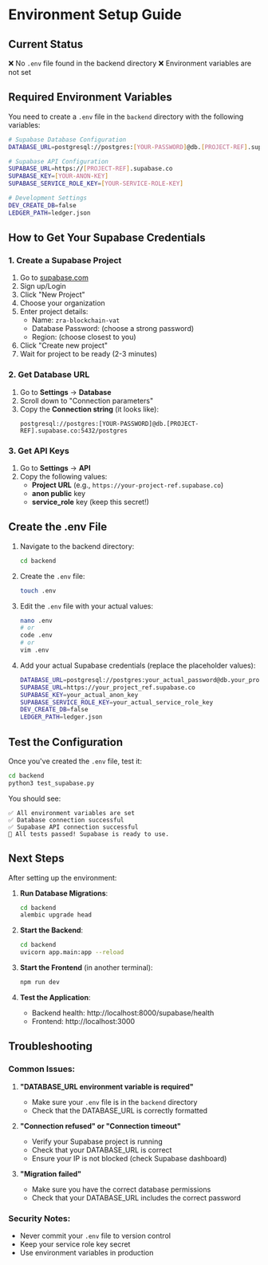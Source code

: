 # Environment Setup Guide

## Current Status
❌ No `.env` file found in the backend directory
❌ Environment variables are not set

## Required Environment Variables

You need to create a `.env` file in the `backend` directory with the following variables:

```bash
# Supabase Database Configuration
DATABASE_URL=postgresql://postgres:[YOUR-PASSWORD]@db.[PROJECT-REF].supabase.co:5432/postgres

# Supabase API Configuration  
SUPABASE_URL=https://[PROJECT-REF].supabase.co
SUPABASE_KEY=[YOUR-ANON-KEY]
SUPABASE_SERVICE_ROLE_KEY=[YOUR-SERVICE-ROLE-KEY]

# Development Settings
DEV_CREATE_DB=false
LEDGER_PATH=ledger.json
```

## How to Get Your Supabase Credentials

### 1. Create a Supabase Project
1. Go to [supabase.com](https://supabase.com)
2. Sign up/Login
3. Click "New Project"
4. Choose your organization
5. Enter project details:
   - Name: `zra-blockchain-vat`
   - Database Password: (choose a strong password)
   - Region: (choose closest to you)
6. Click "Create new project"
7. Wait for project to be ready (2-3 minutes)

### 2. Get Database URL
1. Go to **Settings** → **Database**
2. Scroll down to "Connection parameters"
3. Copy the **Connection string** (it looks like):
   ```
   postgresql://postgres:[YOUR-PASSWORD]@db.[PROJECT-REF].supabase.co:5432/postgres
   ```

### 3. Get API Keys
1. Go to **Settings** → **API**
2. Copy the following values:
   - **Project URL** (e.g., `https://your-project-ref.supabase.co`)
   - **anon public** key
   - **service_role** key (keep this secret!)

## Create the .env File

1. Navigate to the backend directory:
   ```bash
   cd backend
   ```

2. Create the `.env` file:
   ```bash
   touch .env
   ```

3. Edit the `.env` file with your actual values:
   ```bash
   nano .env
   # or
   code .env
   # or
   vim .env
   ```

4. Add your actual Supabase credentials (replace the placeholder values):
   ```bash
   DATABASE_URL=postgresql://postgres:your_actual_password@db.your_project_ref.supabase.co:5432/postgres
   SUPABASE_URL=https://your_project_ref.supabase.co
   SUPABASE_KEY=your_actual_anon_key
   SUPABASE_SERVICE_ROLE_KEY=your_actual_service_role_key
   DEV_CREATE_DB=false
   LEDGER_PATH=ledger.json
   ```

## Test the Configuration

Once you've created the `.env` file, test it:

```bash
cd backend
python3 test_supabase.py
```

You should see:
```
✅ All environment variables are set
✅ Database connection successful
✅ Supabase API connection successful
🎉 All tests passed! Supabase is ready to use.
```

## Next Steps

After setting up the environment:

1. **Run Database Migrations**:
   ```bash
   cd backend
   alembic upgrade head
   ```

2. **Start the Backend**:
   ```bash
   cd backend
   uvicorn app.main:app --reload
   ```

3. **Start the Frontend** (in another terminal):
   ```bash
   npm run dev
   ```

4. **Test the Application**:
   - Backend health: http://localhost:8000/supabase/health
   - Frontend: http://localhost:3000

## Troubleshooting

### Common Issues:

1. **"DATABASE_URL environment variable is required"**
   - Make sure your `.env` file is in the `backend` directory
   - Check that the DATABASE_URL is correctly formatted

2. **"Connection refused" or "Connection timeout"**
   - Verify your Supabase project is running
   - Check that your DATABASE_URL is correct
   - Ensure your IP is not blocked (check Supabase dashboard)

3. **"Migration failed"**
   - Make sure you have the correct database permissions
   - Check that your DATABASE_URL includes the correct password

### Security Notes:
- Never commit your `.env` file to version control
- Keep your service role key secret
- Use environment variables in production



